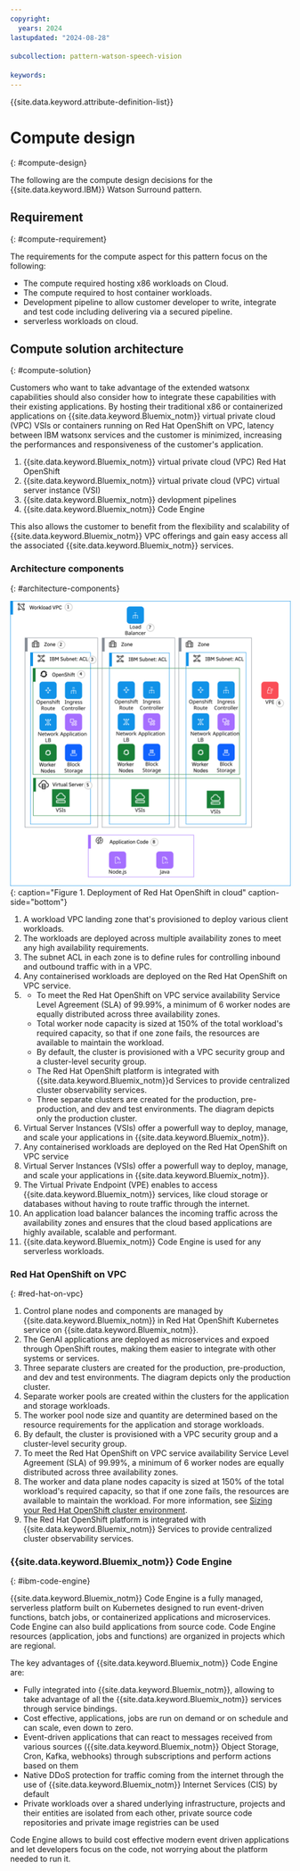 ```yaml
---
copyright:
  years: 2024
lastupdated: "2024-08-28"

subcollection: pattern-watson-speech-vision

keywords:
---
```

{{site.data.keyword.attribute-definition-list}}

# Compute design
{: #compute-design}

The following are the compute design decisions for the {{site.data.keyword.IBM}} Watson Surround pattern.

## Requirement
{: #compute-requirement}

The requirements for the compute aspect for this pattern focus on the following:

* The compute required hosting x86 workloads on Cloud.
* The compute required to host container workloads.
* Development pipeline to allow customer developer to write, integrate and test code including delivering via a secured pipeline.
* serverless workloads on cloud.

## Compute solution architecture
{: #compute-solution}

Customers who want to take advantage of the extended watsonx capabilities should also consider how to integrate these capabilities with their existing applications. By hosting their traditional x86 or containerized  applications on {{site.data.keyword.Bluemix_notm}} virtual private cloud (VPC) VSIs or containers running on Red Hat OpenShift on VPC, latency between IBM watsonx services and the customer is minimized, increasing the performances and responsiveness of the customer's application.

1. {{site.data.keyword.Bluemix_notm}} virtual private cloud (VPC) Red Hat OpenShift
2. {{site.data.keyword.Bluemix_notm}} virtual private cloud (VPC) virtual server instance (VSI) 
3. {{site.data.keyword.Bluemix_notm}} devlopment pipelines
4. {{site.data.keyword.Bluemix_notm}} Code Engine

This also allows the customer to benefit from the flexibility and scalability of {{site.data.keyword.Bluemix_notm}} VPC offerings and gain easy access all the associated {{site.data.keyword.Bluemix_notm}} services.

### Architecture components
{: #architecture-components}

![Deployment of Red Hat OpenShift in cloud](image/watsonx-surround-pattern-ROKS.svg){: caption="Figure 1. Deployment of Red Hat OpenShift in cloud" caption-side="bottom"}

1. A workload VPC landing zone that's provisioned to deploy various client workloads.
2. The workloads are deployed across multiple availability zones to meet any high availability requirements.
3. The subnet ACL in each zone is to define rules for controlling inbound and outbound traffic with in a VPC.
4. Any containerised workloads are deployed on the Red Hat OpenShift on VPC service.
5. - To meet the Red Hat OpenShift on VPC service availability Service Level Agreement (SLA) of 99.99%, a minimum of 6 worker nodes are equally distributed across three availability zones.
   - Total worker node capacity is sized at 150% of the total workload's required capacity, so that if one zone fails, the resources are available to maintain the workload.
   - By default, the cluster is provisioned with a VPC security group and a cluster-level security group.
   - The Red Hat OpenShift platform is integrated with {{site.data.keyword.Bluemix_notm}}d Services to provide centralized cluster observability services.
   - Three separate clusters are created for the production, pre-production, and dev and test environments. The diagram depicts only the production cluster.
6. Virtual Server Instances (VSIs) offer a powerfull way to deploy, manage, and scale your applications in {{site.data.keyword.Bluemix_notm}}.
7. Any containerised workloads are deployed on the Red Hat OpenShift on VPC service
8. Virtual Server Instances (VSIs) offer a powerfull way to deploy, manage, and scale your applications in {{site.data.keyword.Bluemix_notm}}.
9. The Virtual Private Endpoint (VPE) enables to access {{site.data.keyword.Bluemix_notm}} services, like cloud storage or databases without having to route traffic through the internet.
10. An application load balancer balances the incoming traffic across the availability zones and ensures that the cloud based applications are highly available, scalable and performant.
11. {{site.data.keyword.Bluemix_notm}} Code Engine is used for any serverless workloads.

### Red Hat OpenShift on VPC
{: #red-hat-on-vpc}

1. Control plane nodes and components are managed by {{site.data.keyword.Bluemix_notm}} in Red Hat OpenShift Kubernetes service on {{site.data.keyword.Bluemix_notm}}.
2. The GenAI applications are deployed as microservices and expoed through OpenShift routes, making them easier to integrate with other systems or services.
3. Three separate clusters are created for the production, pre-production, and dev and test environments. The diagram depicts only the production cluster.
4. Separate worker pools are created within the clusters for the application and storage workloads.
5. The worker pool node size and quantity are determined based on the resource requirements for the application and storage workloads.
6. By default, the cluster is provisioned with a VPC security group and a cluster-level security group.
7. To meet the Red Hat OpenShift on VPC service availability Service Level Agreement (SLA) of 99.99%, a minimum of 6 worker nodes are equally distributed across three availability zones.
8. The worker and data plane nodes capacity is sized at 150% of the total workload's required capacity, so that if one zone fails, the resources are available to maintain the workload. For more information, see [Sizing your Red Hat OpenShift cluster environment](https://cloud.ibm.com/docs/pattern-webapp-openshift-vpc?topic=pattern-webapp-openshift-vpc-compute-design#sizing-your-environment).
9. The Red Hat OpenShift platform is integrated with {{site.data.keyword.Bluemix_notm}} Services to provide centralized cluster observability services.

### {{site.data.keyword.Bluemix_notm}} Code Engine
{: #ibm-code-engine}

{{site.data.keyword.Bluemix_notm}} Code Engine is a fully managed, serverless platform built on Kubernetes designed to run event-driven functions, batch jobs, or containerized applications and microservices. Code Engine can also build applications from source code. Code Engine resources (application, jobs and functions) are organized in projects which are regional.

The key advantages of {{site.data.keyword.Bluemix_notm}} Code Engine are:

- Fully integrated into {{site.data.keyword.Bluemix_notm}}, allowing to take advantage of all the {{site.data.keyword.Bluemix_notm}} services through service bindings.
- Cost effective, applications, jobs are run on demand or on schedule and can scale, even down to zero.
- Event-driven applications that can react to messages received from various sources ({{site.data.keyword.Bluemix_notm}} Object Storage, Cron, Kafka, webhooks) through subscriptions and perform actions based on them
- Native DDoS protection for traffic coming from the internet through the use of {{site.data.keyword.Bluemix_notm}} Internet Services (CIS) by default
- Private workloads over a shared underlying infrastructure, projects and their entities are isolated from each other, private source code repositories and private image registries can be used

Code Engine allows to build cost effective modern event driven applications and let developers focus on the code, not worrying about the platform needed to run it.

